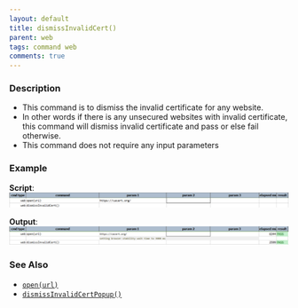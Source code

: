 ```yaml
---
layout: default
title: dismissInvalidCert()
parent: web
tags: command web
comments: true
---
```


### Description

- This command is to dismiss the invalid certificate for any website.
- In other words if there is any unsecured websites with invalid certificate, this command will dismiss invalid certificate and pass or else fail otherwise.
- This command does not require any input parameters

### Example

**Script**:<br/>
![](image/dismissInvalidCert_01.png)

**Output**:<br/>
![](image/dismissInvalidCert_02.png)

### See Also

- [`open(url)`](open(url))
- [`dismissInvalidCertPopup()`](dismissInvalidCertPopup())